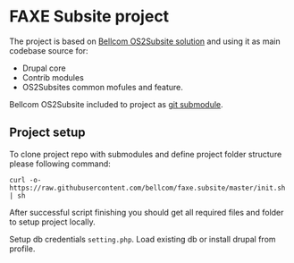# FAXE Subsite project

The project is based on [Bellcom OS2Subsite solution](https://github.com/bellcom/os2_subsite)
and using it as main codebase source for:
- Drupal core
- Contrib modules
- OS2Subsites common mofules and feature.

Bellcom OS2Subsite included to project as [git submodule](https://git-scm.com/book/en/v2/Git-Tools-Submodules).


## Project setup

To clone project repo with submodules and define project folder
structure please following command:
```
curl -o- https://raw.githubusercontent.com/bellcom/faxe.subsite/master/init.sh | sh
```

After successful script finishing you should get all required files and
folder to setup project locally.

Setup db credentials `setting.php`.
Load existing db or install drupal from profile.
